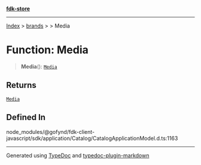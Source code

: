[**fdk-store**](../../../README.md)
***

[Index](../../../API.md) > [brands](../../README.md) > [<internal>](../README.md) > Media

# Function: Media

> **Media**(): [`Media`](../type-aliases/type-alias.Media.md)

## Returns

[`Media`](../type-aliases/type-alias.Media.md)

## Defined In

node\_modules/@gofynd/fdk-client-javascript/sdk/application/Catalog/CatalogApplicationModel.d.ts:1163

***
Generated using [TypeDoc](https://typedoc.org/) and [typedoc-plugin-markdown](https://www.npmjs.com/package/typedoc-plugin-markdown)
